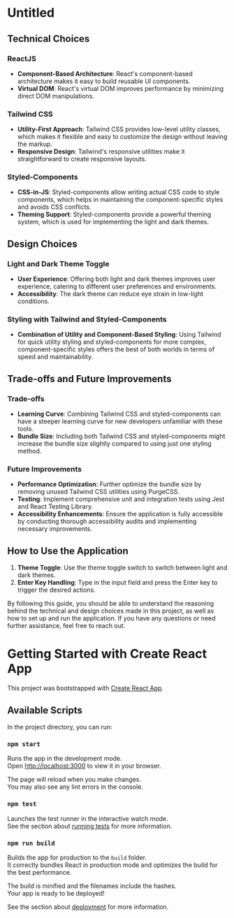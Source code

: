 # Untitled

## **Technical Choices**

### **ReactJS**

- **Component-Based Architecture**: React's component-based architecture makes it easy to build reusable UI components.
- **Virtual DOM**: React's virtual DOM improves performance by minimizing direct DOM manipulations.

### **Tailwind CSS**

- **Utility-First Approach**: Tailwind CSS provides low-level utility classes, which makes it flexible and easy to customize the design without leaving the markup.
- **Responsive Design**: Tailwind's responsive utilities make it straightforward to create responsive layouts.

### **Styled-Components**

- **CSS-in-JS**: Styled-components allow writing actual CSS code to style components, which helps in maintaining the component-specific styles and avoids CSS conflicts.
- **Theming Support**: Styled-components provide a powerful theming system, which is used for implementing the light and dark themes.

## **Design Choices**

### **Light and Dark Theme Toggle**

- **User Experience**: Offering both light and dark themes improves user experience, catering to different user preferences and environments.
- **Accessibility**: The dark theme can reduce eye strain in low-light conditions.

### **Styling with Tailwind and Styled-Components**

- **Combination of Utility and Component-Based Styling**: Using Tailwind for quick utility styling and styled-components for more complex, component-specific styles offers the best of both worlds in terms of speed and maintainability.

## **Trade-offs and Future Improvements**

### **Trade-offs**

- **Learning Curve**: Combining Tailwind CSS and styled-components can have a steeper learning curve for new developers unfamiliar with these tools.
- **Bundle Size**: Including both Tailwind CSS and styled-components might increase the bundle size slightly compared to using just one styling method.

### **Future Improvements**

- **Performance Optimization**: Further optimize the bundle size by removing unused Tailwind CSS utilities using PurgeCSS.
- **Testing**: Implement comprehensive unit and integration tests using Jest and React Testing Library.
- **Accessibility Enhancements**: Ensure the application is fully accessible by conducting thorough accessibility audits and implementing necessary improvements.

## **How to Use the Application**

1. **Theme Toggle**: Use the theme toggle switch to switch between light and dark themes.
2. **Enter Key Handling**: Type in the input field and press the Enter key to trigger the desired actions.

By following this guide, you should be able to understand the reasoning behind the technical and design choices made in this project, as well as how to set up and run the application. If you have any questions or need further assistance, feel free to reach out.

# Getting Started with Create React App

This project was bootstrapped with [Create React App](https://github.com/facebook/create-react-app).

## Available Scripts

In the project directory, you can run:

### `npm start`

Runs the app in the development mode.\
Open [http://localhost:3000](http://localhost:3000) to view it in your browser.

The page will reload when you make changes.\
You may also see any lint errors in the console.

### `npm test`

Launches the test runner in the interactive watch mode.\
See the section about [running tests](https://facebook.github.io/create-react-app/docs/running-tests) for more information.

### `npm run build`

Builds the app for production to the `build` folder.\
It correctly bundles React in production mode and optimizes the build for the best performance.

The build is minified and the filenames include the hashes.\
Your app is ready to be deployed!

See the section about [deployment](https://facebook.github.io/create-react-app/docs/deployment) for more information.
